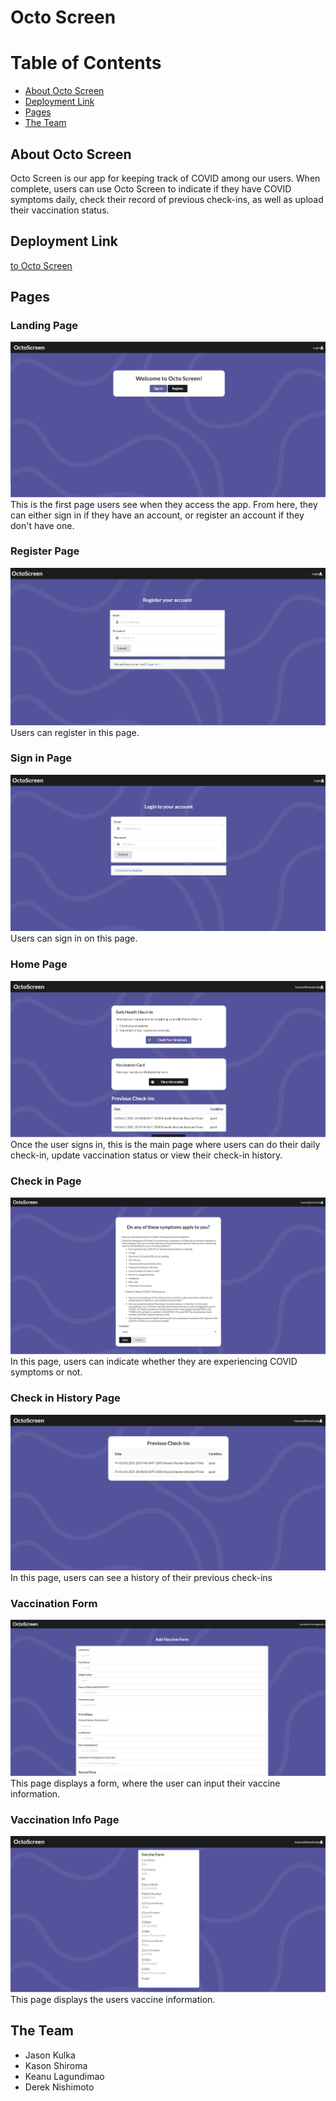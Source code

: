 # Octo Screen

# Table of Contents

* [About Octo Screen](#about-octo-screen)
* [Deployment Link](#deployment-link)
* [Pages](#pages)
* [The Team](#the-team)

## About Octo Screen
Octo Screen is our app for keeping track of COVID among our users. When complete, users can use Octo Screen to indicate if they have COVID symptoms daily, check their record of previous check-ins, as well as upload their vaccination status.

## Deployment Link
[to Octo Screen](https://octo-screen.meteorapp.com/#/)

## Pages

### Landing Page
![](images/landing.png)
This is the first page users see when they access the app. From here, they can either sign in if they have an account, or register an account if they don't have one.

### Register Page
![](images/register.png)
Users can register in this page.

### Sign in Page
![](images/signin.png)
Users can sign in on this page.

### Home Page
![](images/home.png)
Once the user signs in, this is the main page where users can do their daily check-in, update vaccination status or view their check-in history.

### Check in Page
![](images/checkin.png)
In this page, users can indicate whether they are experiencing COVID symptoms or not.

### Check in History Page
![](images/list.png)
In this page, users can see a history of their previous check-ins

### Vaccination Form
![](images/vaccform.png)
This page displays a form, where the user can input their vaccine information.

### Vaccination Info Page
![](images/vaccstatus.png)
This page displays the users vaccine information.

## The Team
- Jason Kulka
- Kason Shiroma
- Keanu Lagundimao
- Derek Nishimoto
